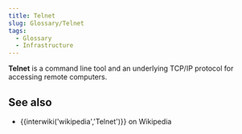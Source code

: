 ```yaml
---
title: Telnet
slug: Glossary/Telnet
tags:
  - Glossary
  - Infrastructure
---
```

<p><strong>Telnet</strong> is a command line tool and an underlying TCP/IP protocol for accessing remote computers.</p>

<h2 id="see_also">See also</h2>

<ul>
 <li>{{interwiki('wikipedia','Telnet')}} on Wikipedia</li>
</ul>

